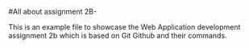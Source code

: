 #All about assignment 2B-

This is an example file to showcase the Web Application development assignment 2b which is based on Git Github and their commands. 